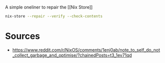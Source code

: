 A simple oneliner to repair the [[Nix Store]]
```bash
nix-store --repair --verify --check-contents
```
# Sources
- https://www.reddit.com/r/NixOS/comments/1enj0ab/note_to_self_do_not_collect_garbage_and_optimise/?chainedPosts=t3_1ev71qd